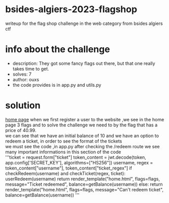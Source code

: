 # bsides-algiers-2023-flagshop
writeup for the flag shop challenge in the web category from bsides algiers ctf
# info about the challenge
- description: They got some fancy flags out there, but that one really takes time to get.
- solves: 7
- author: ouxs
- the code provides is in app.py and utils.py
# solution
[home page](./writeup1.png)
  when we first register a user to the website ,we see in the home page 3 flags and to solve the challenge we need to by the flag that has a price of 40.99.\
  we can see that we have an initial balance of 10 and we have an option to redeem a ticket, in order to see the format of the tickets\
we must see the code ,in app.py after checking the /redeem route we see many important informations in this section of the code\
'''ticket = request.form["ticket"]
        token_content = jwt.decode(token, app.config['SECRET_KEY'], algorithms=["HS256"])
        username, regex = token_content["username"], token_content["ticket_regex"]
        if checkRedeem(username) and checkTicket(regex, ticket):
            userRedeem(username)
            return render_template("home.html", flags=flags, message="Ticket redeemed", balance=getBalance(username))
        else:
            return render_template("home.html", flags=flags, message="Can't redeem ticket", balance=getBalance(username))
'''
